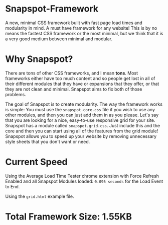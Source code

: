 # Snapspot-Framework
A new, minimal CSS framework built with fast page load times and modularity in mind. A must have framework for any website! This is by no means the fastest CSS framework or the most minimal, but we think that it is a very good medium between minimal and modular.

# Why Snapspot?
There are tons of other CSS frameworks, and I mean **tons**. Most frameworks either have too much content and so people get lost in all of their different modules that they have or expansions that they offer, or that they are not clean and minimal. Snapspot aims to fix both of those problems.

The goal of Snapspot is to create modularity. The way the framework works is simple: You must use the `snapspot.core.css` file if you wish to use any other modules, and then you can just add them in as you please. Let's say that you are looking for a nice, easy-to-use responsive grid for your site. Snapspot has a module called `snapspot.grid.css`. Just include this and the core and then you can start using all of the features from the grid module! Snapspot allows you to speed up your website by removing unnecessary style sheets that you don't want or need.

# Current Speed
Using the Average Load Time Tester chrome extension with Force Refresh Enabled and all Snapspot Modules loaded: `0.095 seconds` for the Load Event to End.

Using the `grid.html` example file.

# Total Framework Size: 1.55KB
